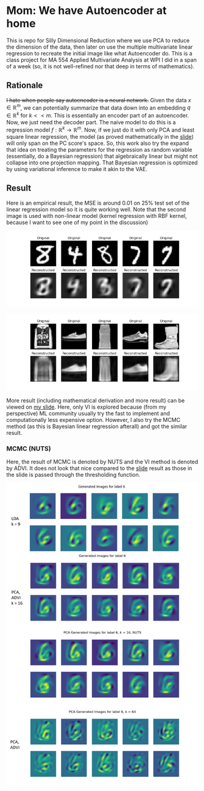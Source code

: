 # Mom: We have Autoencoder at home
This is repo for Silly Dimensional Reduction where we use PCA to reduce the dimension of the data, then later on use the multiple multivariate linear regression to recreate the initial image like what Autoencoder do. This is a class project for MA 554 Applied Multivariate Analysis at WPI I did in a span of a week (so, it is not well-refined nor that deep in terms of mathematics).

## Rationale

~~I hate when people say autoencoder is a neural network.~~ Given the data $x \in \mathbb{R}^{m}$, we can potentially summarize that data down into an embedding $q \in \mathbb{R}^{k}$ for $k << m$. This is essentially an encoder part of an autoencoder. Now, we just need the decoder part. The naive model to do this is a regression model $f:\mathbb{R}^{k} \rightarrow \mathbb{R}^m$. Now, if we just do it with only PCA and least square linear regression, the model (as proved mathematically in the [slide](./Autoencoder_Presentation.pdf)) will only span on the PC score's space. So, this work also try the expand that idea on treating the parameters for the regression as random variable (essentially, do a Bayesian regression) that algebraically linear but might not collapse into one projection mapping. That Bayesian regression is optimized by using variational inference to make it akin to the VAE. 

## Result

Here is an empirical result, the MSE is around 0.01 on 25% test set of the linear regression model so it is quite working well. Note that the second image is used with non-linear model (kernel regression with RBF kernel, because I want to see one of my point in the discussion)

![LinearModel](/result/linearencoder.png)

![KernelModel](/result/rbfkernelencoder.png)

More result (including mathematical derivation and more result) can be viewed on [my slide](./Autoencoder_Presentation.pdf). Here, only VI is explored because (from my perspective) ML community usually try the fast to implement and computationally less expensive option. However, I also try the MCMC method (as this is Bayesian linear regression afterall) and got the similar result.  

### MCMC (NUTS)

Here, the result of MCMC is denoted by NUTS and the VI method is denoted by ADVI. It does not look that nice compared to the [slide](./Autoencoder_Presentation.pdf) result as those in the slide is passed through the thresholding function.

![MCMC](/result/exp6.png)
